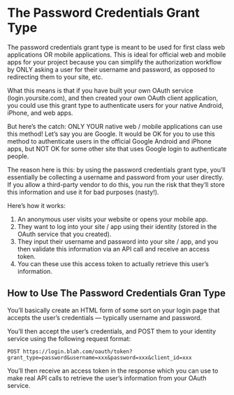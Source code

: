 # The Password Credentials Grant Type

The password credentials grant type is meant to be used for first class web applications OR mobile applications. This is ideal for official web and mobile apps for your project because you can simplify the authorization workflow by ONLY asking a user for their username and password, as opposed to redirecting them to your site, etc.

What this means is that if you have built your own OAuth service (login.yoursite.com), and then created your own OAuth client application, you could use this grant type to authenticate users for your native Android, iPhone, and web apps.

But here’s the catch: ONLY YOUR native web / mobile applications can use this method! Let’s say you are Google. It would be OK for you to use this method to authenticate users in the official Google Android and iPhone apps, but NOT OK for some other site that uses Google login to authenticate people.

The reason here is this: by using the password credentials grant type, you’ll essentially be collecting a username and password from your user directly. If you allow a third-party vendor to do this, you run the risk that they’ll store this information and use it for bad purposes (nasty!).

Here’s how it works:

1. An anonymous user visits your website or opens your mobile app.
2. They want to log into your site / app using their identity (stored in the OAuth service that you created).
3. They input their username and password into your site / app, and you then validate this information via an API call and receive an access token.
4. You can these use this access token to actually retrieve this user’s information.

## How to Use The Password Credentials Gran Type
You’ll basically create an HTML form of some sort on your login page that accepts the user’s credentials — typically username and password.

You’ll then accept the user’s credentials, and POST them to your identity service using the following request format:

    POST https://login.blah.com/oauth/token?grant_type=password&username=xxx&password=xxx&client_id=xxx
 
You’ll then receive an access token in the response which you can use to make real API calls to retrieve the user’s information from your OAuth service.